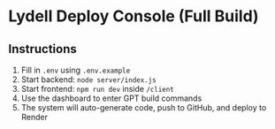# Lydell Deploy Console (Full Build)

## Instructions
1. Fill in `.env` using `.env.example`
2. Start backend: `node server/index.js`
3. Start frontend: `npm run dev` inside `/client`
4. Use the dashboard to enter GPT build commands
5. The system will auto-generate code, push to GitHub, and deploy to Render
